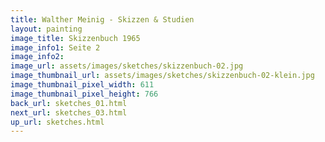 ```yaml
---
title: Walther Meinig - Skizzen & Studien
layout: painting
image_title: Skizzenbuch 1965
image_info1: Seite 2
image_info2: 
image_url: assets/images/sketches/skizzenbuch-02.jpg
image_thumbnail_url: assets/images/sketches/skizzenbuch-02-klein.jpg
image_thumbnail_pixel_width: 611
image_thumbnail_pixel_height: 766
back_url: sketches_01.html
next_url: sketches_03.html
up_url: sketches.html
---
```


